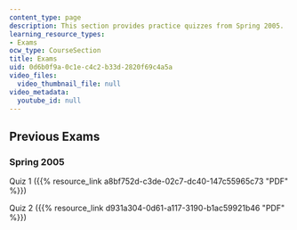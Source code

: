 ```yaml
---
content_type: page
description: This section provides practice quizzes from Spring 2005.
learning_resource_types:
- Exams
ocw_type: CourseSection
title: Exams
uid: 0d6b0f9a-0c1e-c4c2-b33d-2820f69c4a5a
video_files:
  video_thumbnail_file: null
video_metadata:
  youtube_id: null
---
```


Previous Exams
--------------

### Spring 2005

Quiz 1 ({{% resource_link a8bf752d-c3de-02c7-dc40-147c55965c73 "PDF" %}})

Quiz 2 ({{% resource_link d931a304-0d61-a117-3190-b1ac59921b46 "PDF" %}})